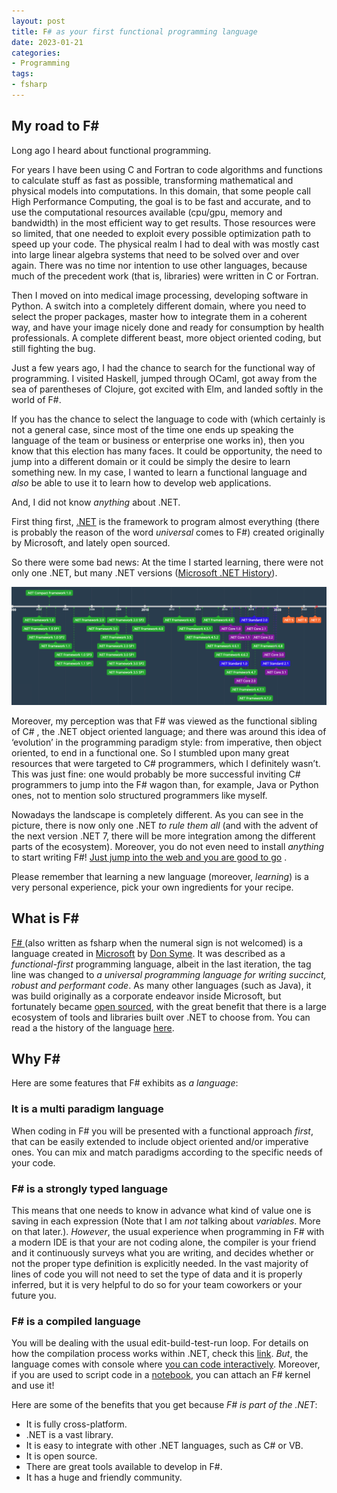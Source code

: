 ```yaml
---
layout: post
title: F# as your first functional programming language 
date: 2023-01-21
categories: 
- Programming
tags:
- fsharp
---
```


## My road to F\# 

Long ago I heard about functional programming. 

For years I have been using C and Fortran to code algorithms and functions to calculate stuff as fast as possible, transforming mathematical and physical models into computations. In this domain, that some people call High  Performance Computing, the goal is to be fast and accurate, and to use the computational resources available (cpu/gpu, memory and bandwidth) in the most efficient way to get results. Those resources were so limited, that one needed to exploit every possible optimization path to speed up your code. The physical realm I had to deal with was mostly cast into large linear algebra systems that need to be solved over and over again. There was no time nor intention to use other languages, because much of the precedent work (that is, libraries) were written in C or Fortran. 

Then I moved on into medical image processing, developing software in Python. A switch into a completely different domain, where you need to select the proper packages, master how to integrate them in a coherent way, and have your image nicely done and ready for consumption by health professionals. A complete different beast, more object oriented coding, but still fighting the bug.

Just a few years ago, I had the chance to search for the functional way of programming. I visited Haskell, jumped through OCaml, got away from the sea of parentheses of Clojure, got excited with Elm, and landed softly in the world of F#.  

If you has the chance to select the language to code with (which certainly is not a general case, since most of the time one ends up speaking the language of the team or business or enterprise one works in), then you know that this election has many faces. It could be opportunity,  the need to jump into a different domain or it could be simply the desire to learn something new. In my case, I wanted to learn a functional language and _also_ be able to use it to learn how to develop web applications. 

And, I did not know _anything_ about .NET.  

First thing first, [.NET](https://dotnet.microsoft.com/en-us/) is the framework to program almost everything (there is probably the reason of the word _universal_  comes to F#) created originally by Microsoft, and lately open sourced. 

So there were some bad news: At the time I started learning, there were not only one .NET, but many .NET versions ([Microsoft .NET History](https://time.graphics/pt/line/593132)).

![.NET history line](/img/dotnet.png)

Moreover, my perception was that F# was viewed as the functional sibling of C# , the .NET object oriented language; and there was around this idea of ‘evolution’ in the programming paradigm style: from imperative, then object oriented, to end in a functional one. So I stumbled upon many great resources that were targeted to C# programmers, which I definitely wasn’t. 
This was just fine: one would probably be more successful inviting C# programmers to jump into the F# wagon than, for example, Java or Python ones, not to mention solo structured programmers like myself.

Nowadays the landscape is completely different. As you can see in the picture, there is now only one .NET _to rule them all_ (and with the advent of the next version .NET 7, there will be more integration among the different parts of the ecosystem). Moreover, you do not even need to install _anything_ to start writing F#! [Just jump into the web and you are good to go](https://fable.io/repl/) .

<!-- In the following sections, I dive into F#, why use it, where to start from, and finally, a list of resources that _I_ found useful in this journey.  -->

Please remember that learning a new language (moreover, _learning_) is a very personal experience, pick your own ingredients for your recipe.


## What is F#
[F# ](https://dotnet.microsoft.com/en-us/languages/fsharp) (also written as fsharp when the numeral sign is not welcomed) is a language created in [Microsoft](https://docs.microsoft.com/en-us/dotnet/fsharp/) by [Don Syme](@dsymetweets). It was described as a _functional-first_ programming language, albeit in the last iteration, the tag line was changed to _a universal programming language for writing succinct, robust and performant code_.  As many other languages (such as Java), it was build originally as a corporate endeavor inside Microsoft, but fortunately became [open sourced](https://github.com/dotnet/fsharp),  with the great benefit that there is a large ecosystem of tools and libraries built over .NET to choose from.   You can read a the history of the language [here](https://fsharp.org/history/hopl-final/hopl-fsharp.pdf).

## Why F# 

Here are some features that F# exhibits as _a language_:

### It is a multi paradigm language

When coding in F# you will be presented with a functional approach _first_, that can be easily extended to include object oriented and/or imperative ones. You can mix and match paradigms according to the specific needs of your code.  

### F# is a strongly typed language

This means that one needs to know in advance what kind of value one is saving in each expression (Note that I am _not_ talking about _variables_. More on that later.). _However_, the usual experience when programming in F\# with a modern IDE is that your are not coding alone, the compiler is your friend and it continuously surveys what you are writing, and decides whether or not the proper type definition is explicitly needed. In the vast majority of lines of code you will not need to set the type of data and it is properly inferred, but it is very helpful to do so for your team coworkers or your future you.

### F# is a compiled language

You will be dealing with the usual edit-build-test-run loop. For details on how the compilation process works within .NET, check this [link](https://docs.microsoft.com/en-us/dotnet/standard/clr).  _But_, the language comes with console where [you can code interactively](https://learn.microsoft.com/en-us/dotnet/fsharp/tools/fsharp-interactive/). Moreover, if you are used to script code in a [notebook](https://jupyter.org/), you can attach an F\# kernel and use it! 

Here are some of the benefits that you get because _F# is part of the .NET_:

- It is fully cross-platform.
- .NET is a vast library.
- It is easy to integrate with other .NET languages, such as C# or VB.
- It is open source.
- There are great tools available to develop in F#.
- It has a huge and friendly community.


 



